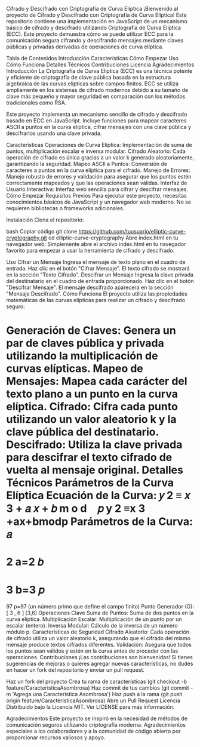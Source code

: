 Cifrado y Descifrado con Criptografía de Curva Elíptica
¡Bienvenido al proyecto de Cifrado y Descifrado con Criptografía de Curva Elíptica! Este repositorio contiene una implementación en JavaScript de un mecanismo básico de cifrado y descifrado utilizando Criptografía de Curva Elíptica (ECC). Este proyecto demuestra cómo se puede utilizar ECC para la comunicación segura cifrando y descifrando mensajes mediante claves públicas y privadas derivadas de operaciones de curva elíptica.

Tabla de Contenidos
Introducción
Características
Cómo Empezar
Uso
Cómo Funciona
Detalles Técnicos
Contribuciones
Licencia
Agradecimientos
Introducción
La Criptografía de Curva Elíptica (ECC) es una técnica potente y eficiente de criptografía de clave pública basada en la estructura algebraica de las curvas elípticas sobre campos finitos. ECC se utiliza ampliamente en los sistemas de cifrado modernos debido a su tamaño de clave más pequeño y mayor seguridad en comparación con los métodos tradicionales como RSA.

Este proyecto implementa un mecanismo sencillo de cifrado y descifrado basado en ECC en JavaScript. Incluye funciones para mapear caracteres ASCII a puntos en la curva elíptica, cifrar mensajes con una clave pública y descifrarlos usando una clave privada.

Características
Operaciones de Curva Elíptica: Implementación de suma de puntos, multiplicación escalar e inversa modular.
Cifrado Aleatorio: Cada operación de cifrado es única gracias a un valor k generado aleatoriamente, garantizando la seguridad.
Mapeo ASCII a Puntos: Conversión de caracteres a puntos en la curva elíptica para el cifrado.
Manejo de Errores: Manejo robusto de errores y validación para asegurar que los puntos estén correctamente mapeados y que las operaciones sean válidas.
Interfaz de Usuario Interactiva: Interfaz web sencilla para cifrar y descifrar mensajes.
Cómo Empezar
Requisitos Previos
Para ejecutar este proyecto, necesitas conocimientos básicos de JavaScript y un navegador web moderno. No se requieren bibliotecas o frameworks adicionales.

Instalación
Clona el repositorio:

bash
Copiar código
git clone https://github.com/tuusuario/elliptic-curve-cryptography.git
cd elliptic-curve-cryptography
Abre index.html en tu navegador web: Simplemente abre el archivo index.html en tu navegador favorito para empezar a usar la herramienta de cifrado y descifrado.

Uso
Cifrar un Mensaje
Ingresa el mensaje de texto plano en el cuadro de entrada.
Haz clic en el botón "Cifrar Mensaje".
El texto cifrado se mostrará en la sección "Texto Cifrado".
Descifrar un Mensaje
Ingresa la clave privada del destinatario en el cuadro de entrada proporcionado.
Haz clic en el botón "Descifrar Mensaje".
El mensaje descifrado aparecerá en la sección "Mensaje Descifrado".
Cómo Funciona
El proyecto utiliza las propiedades matemáticas de las curvas elípticas para realizar un cifrado y descifrado seguro:

Generación de Claves: Genera un par de claves pública y privada utilizando la multiplicación de curvas elípticas.
Mapeo de Mensajes: Mapea cada carácter del texto plano a un punto en la curva elíptica.
Cifrado: Cifra cada punto utilizando un valor aleatorio k y la clave pública del destinatario.
Descifrado: Utiliza la clave privada para descifrar el texto cifrado de vuelta al mensaje original.
Detalles Técnicos
Parámetros de la Curva Elíptica
Ecuación de la Curva: 
𝑦
2
≡
𝑥
3
+
𝑎
𝑥
+
𝑏
m
o
d
 
 
𝑝
y 
2
 ≡x 
3
 +ax+bmodp
Parámetros de la Curva:
𝑎
=
2
a=2
𝑏
=
3
b=3
𝑝
=
97
p=97 (un número primo que define el campo finito)
Punto Generador (G): 
[
3
,
6
]
[3,6]
Operaciones Clave
Suma de Puntos: Suma de dos puntos en la curva elíptica.
Multiplicación Escalar: Multiplicación de un punto por un escalar (entero).
Inversa Modular: Cálculo de la inversa de un número módulo p.
Características de Seguridad
Cifrado Aleatorio: Cada operación de cifrado utiliza un valor aleatorio k, asegurando que el cifrado del mismo mensaje produce textos cifrados diferentes.
Validación: Asegura que todos los puntos sean válidos y estén en la curva antes de proceder con las operaciones.
Contribuciones
¡Las contribuciones son bienvenidas! Si tienes sugerencias de mejoras o quieres agregar nuevas características, no dudes en hacer un fork del repositorio y enviar un pull request.

Haz un fork del proyecto
Crea tu rama de características (git checkout -b feature/CaracteristicaAsombrosa)
Haz commit de tus cambios (git commit -m 'Agrega una Caracteristica Asombrosa')
Haz push a la rama (git push origin feature/CaracteristicaAsombrosa)
Abre un Pull Request
Licencia
Distribuido bajo la Licencia MIT. Ver LICENSE para más información.

Agradecimientos
Este proyecto se inspiró en la necesidad de métodos de comunicación seguros utilizando criptografía moderna.
Agradecimientos especiales a los colaboradores y a la comunidad de código abierto por proporcionar recursos valiosos y apoyo.
